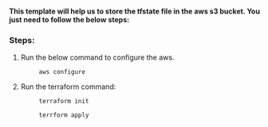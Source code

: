 #### This template will help us to store the tfstate file in the aws s3 bucket. You just need to follow the below steps:

### Steps:

1. Run the below command to configure the aws.
            
            aws configure

2. Run the terraform command:

            terraform init
            
            terrform apply